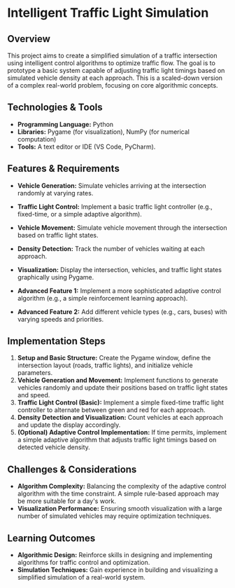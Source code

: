 # Intelligent Traffic Light Simulation

## Overview

This project aims to create a simplified simulation of a traffic intersection using intelligent control algorithms to optimize traffic flow.  The goal is to prototype a basic system capable of adjusting traffic light timings based on simulated vehicle density at each approach.  This is a scaled-down version of a complex real-world problem, focusing on core algorithmic concepts.

## Technologies & Tools

* **Programming Language:** Python
* **Libraries:** Pygame (for visualization), NumPy (for numerical computation)
* **Tools:** A text editor or IDE (VS Code, PyCharm).


## Features & Requirements

- **Vehicle Generation:**  Simulate vehicles arriving at the intersection randomly at varying rates.
- **Traffic Light Control:** Implement a basic traffic light controller (e.g., fixed-time, or a simple adaptive algorithm).
- **Vehicle Movement:**  Simulate vehicle movement through the intersection based on traffic light states.
- **Density Detection:**  Track the number of vehicles waiting at each approach.
- **Visualization:**  Display the intersection, vehicles, and traffic light states graphically using Pygame.

- **Advanced Feature 1:** Implement a more sophisticated adaptive control algorithm (e.g., a simple reinforcement learning approach).
- **Advanced Feature 2:** Add different vehicle types (e.g., cars, buses) with varying speeds and priorities.


## Implementation Steps

1. **Setup and Basic Structure:** Create the Pygame window, define the intersection layout (roads, traffic lights), and initialize vehicle parameters.
2. **Vehicle Generation and Movement:** Implement functions to generate vehicles randomly and update their positions based on traffic light states and speed.
3. **Traffic Light Control (Basic):** Implement a simple fixed-time traffic light controller to alternate between green and red for each approach.
4. **Density Detection and Visualization:**  Count vehicles at each approach and update the display accordingly.
5. **(Optional) Adaptive Control Implementation:** If time permits, implement a simple adaptive algorithm that adjusts traffic light timings based on detected vehicle density.


## Challenges & Considerations

- **Algorithm Complexity:** Balancing the complexity of the adaptive control algorithm with the time constraint. A simple rule-based approach may be more suitable for a day's work.
- **Visualization Performance:**  Ensuring smooth visualization with a large number of simulated vehicles may require optimization techniques.


## Learning Outcomes

- **Algorithmic Design:**  Reinforce skills in designing and implementing algorithms for traffic control and optimization.
- **Simulation Techniques:** Gain experience in building and visualizing a simplified simulation of a real-world system.

